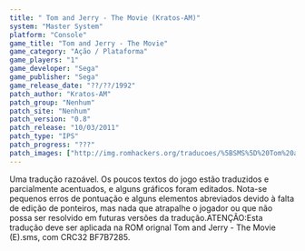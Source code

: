 ```yaml
---
title: " Tom and Jerry - The Movie (Kratos-AM)"
system: "Master System"
platform: "Console"
game_title: "Tom and Jerry - The Movie"
game_category: "Ação / Plataforma"
game_players: "1"
game_developer: "Sega"
game_publisher: "Sega"
game_release_date: "??/??/1992"
patch_author: "Kratos-AM"
patch_group: "Nenhum"
patch_site: "Nenhum"
patch_version: "0.8"
patch_release: "10/03/2011"
patch_type: "IPS"
patch_progress: "???"
patch_images: ["http://img.romhackers.org/traducoes/%5BSMS%5D%20Tom%20and%20Jerry%20-%20The%20Movie%20-%20Kratos-AM%20-%201.png","http://img.romhackers.org/traducoes/%5BSMS%5D%20Tom%20and%20Jerry%20-%20The%20Movie%20-%20Kratos-AM%20-%202.png","http://img.romhackers.org/traducoes/%5BSMS%5D%20Tom%20and%20Jerry%20-%20The%20Movie%20-%20Kratos-AM%20-%203.png"]
---
```

Uma tradução razoável. Os poucos textos do jogo estão traduzidos e parcialmente acentuados, e alguns gráficos foram editados. Nota-se pequenos erros de pontuação e alguns elementos abreviados devido à falta de edição de ponteiros, mas nada que atrapalhe o jogador ou que não possa ser resolvido em futuras versões da tradução.ATENÇÃO:Esta tradução deve ser aplicada na ROM orignal Tom and Jerry - The Movie (E).sms, com CRC32 BF7B7285.